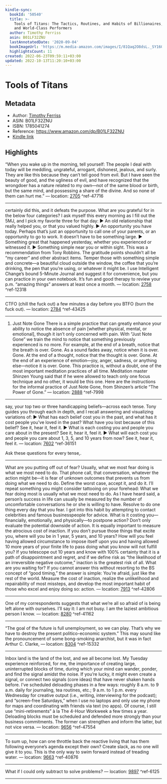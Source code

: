 ```yaml
---
kindle-sync:
  bookId: '50540'
  title: >-
    Tools of Titans: The Tactics, Routines, and Habits of Billionaires, Icons,
    and World-Class Performers
  author: Timothy Ferriss
  asin: B01LF32ZNU
  lastAnnotatedDate: '2020-09-04'
  bookImageUrl: 'https://m.media-amazon.com/images/I/81Qaq2O8dsL._SY160.jpg'
  highlightsCount: 11
created: 2022-06-23T09:59:11+03:00
updated: 2022-10-13T11:20:10+03:00
---
```

# Tools of Titans
## Metadata
* Author: [Timothy Ferriss](https://www.amazon.com/Timothy-Ferriss/e/B001ILKBW2/ref=dp_byline_cont_ebooks_1)
* ASIN: B01LF32ZNU
* ISBN: 1785041274
* Reference: https://www.amazon.com/dp/B01LF32ZNU
* [Kindle link](kindle://book?action=open&asin=B01LF32ZNU)

## Highlights
“When you wake up in the morning, tell yourself: The people I deal with today will be meddling, ungrateful, arrogant, dishonest, jealous, and surly. They are like this because they can’t tell good from evil. But I have seen the beauty of good, and the ugliness of evil, and have recognized that the wrongdoer has a nature related to my own—not of the same blood or birth, but the same mind, and possessing a share of the divine. And so none of them can hurt me.” — location: [2705](kindle://book?action=open&asin=B01LF32ZNU&location=2705) ^ref-47716

---
certainly did this, and it defeats the purpose. What are you grateful for in the below four categories? I ask myself this every morning as I fill out the 5MJ, and I pick my favorite three for that day: ► An old relationship that really helped you, or that you valued highly. ► An opportunity you have today. Perhaps that’s just an opportunity to call one of your parents, or an opportunity to go to work. It doesn’t have to be something large. ► Something great that happened yesterday, whether you experienced or witnessed it. ► Something simple near you or within sight. This was a recommendation from Tony Robbins. The gratitude points shouldn’t all be “my career” and other abstract items. Temper those with something simple and concrete—a beautiful cloud outside the window, the coffee that you’re drinking, the pen that you’re using, or whatever it might be. I use Intelligent Change’s bound 5-Minute Journal and suggest it for convenience, but you can practice in your own notebook. It’s fun and good therapy to review your p.m. “amazing things” answers at least once a month. — location: [2758](kindle://book?action=open&asin=B01LF32ZNU&location=2758) ^ref-12318

---
CTFO (chill the fuck out) a few minutes a day before you BTFO (burn the fuck out). — location: [2784](kindle://book?action=open&asin=B01LF32ZNU&location=2784) ^ref-43425

---
1. Just Note Gone There is a simple practice that can greatly enhance your ability to notice the absence of pain [whether physical, mental, or emotional], though it isn’t only concerned with pain. With “Just Note Gone” we train the mind to notice that something previously experienced is no more. For example, at the end of a breath, notice that the breath is over. Gone. As a sound fades away, notice when it is over. Gone. At the end of a thought, notice that the thought is over. Gone. At the end of an experience of emotion—joy, anger, sadness, or anything else—notice it is over. Gone. This practice is, without a doubt, one of the most important meditation practices of all time. Meditation master Shinzen Young said that if he were allowed to teach only one focus technique and no other, it would be this one. Here are the instructions for the informal practice of Just Note Gone, from Shinzen’s article “The Power of Gone.” — location: [2888](kindle://book?action=open&asin=B01LF32ZNU&location=2888) ^ref-7998

---
say, your top two or three handicapping beliefs—across each tense. Tony guides you through each in depth, and I recall answering and visualizing variations of: ► What has each belief cost you in the past, and what has it cost people you’ve loved in the past? What have you lost because of this belief? See it, hear it, feel it. ► What is each costing you and people you care about in the present? See it, hear it, feel it. ► What will each cost you and people you care about 1, 3, 5, and 10 years from now? See it, hear it, feel it. — location: [7602](kindle://book?action=open&asin=B01LF32ZNU&location=7602) ^ref-36151

Ask these questions for every tense,.

---
What are you putting off out of fear? Usually, what we most fear doing is what we most need to do. That phone call, that conversation, whatever the action might be—it is fear of unknown outcomes that prevents us from doing what we need to do. Define the worst case, accept it, and do it. I’ll repeat something you might consider tattooing on your forehead: What we fear doing most is usually what we most need to do. As I have heard said, a person’s success in life can usually be measured by the number of uncomfortable conversations he or she is willing to have. Resolve to do one thing every day that you fear. I got into this habit by attempting to contact celebrities and famous businesspeople for advice. What is it costing you—financially, emotionally, and physically—to postpone action? Don’t only evaluate the potential downside of action. It is equally important to measure the atrocious cost of inaction. If you don’t pursue those things that excite you, where will you be in 1 year, 5 years, and 10 years? How will you feel having allowed circumstance to impose itself upon you and having allowed 10 more years of your finite life to pass doing what you know will not fulfill you? If you telescope out 10 years and know with 100% certainty that it is a path of disappointment and regret, and if we define risk as “the likelihood of an irreversible negative outcome,” inaction is the greatest risk of all. What are you waiting for? If you cannot answer this without resorting to the BS concept of “good timing,” the answer is simple: You’re afraid, just like the rest of the world. Measure the cost of inaction, realize the unlikelihood and repairability of most missteps, and develop the most important habit of those who excel and enjoy doing so: action. — location: [7913](kindle://book?action=open&asin=B01LF32ZNU&location=7913) ^ref-42806

---
One of my correspondents suggests that what we’re all so afraid of is being left alone with ourselves. I’ll say it: I am not busy. I am the laziest ambitious person I know. — location: [8280](kindle://book?action=open&asin=B01LF32ZNU&location=8280) ^ref-41162

---
“The goal of the future is full unemployment, so we can play. That’s why we have to destroy the present politico-economic system.” This may sound like the pronouncement of some bong-smoking anarchist, but it was in fact Arthur C. Clarke, — location: [8304](kindle://book?action=open&asin=B01LF32ZNU&location=8304) ^ref-15332

---
Inbox land is the land of the lost, and we all become lost. My Tuesday experience reinforced, for me, the importance of creating large, uninterrupted blocks of time, during which your mind can wander, ponder, and find the signal amidst the noise. If you’re lucky, it might even create a signal, or connect two signals (core ideas) that have never shaken hands before. I’ve scheduled deloading phases in a few ways: roughly 8 a.m. to 9 a.m. daily for journaling, tea routines, etc.; 9 a.m. to 1 p.m. every Wednesday for creative output (i.e., writing, interviewing for the podcast); and “screen-free Saturdays,” when I use no laptops and only use my phone for maps and coordinating with friends via text (no apps). Of course, I still use “mini-retirements” à la The 4-Hour Workweek a few times a year. Deloading blocks must be scheduled and defended more strongly than your business commitments. The former can strengthen and inform the latter, but not vice versa. — location: [9656](kindle://book?action=open&asin=B01LF32ZNU&location=9656) ^ref-47554

---
To sum up, how can one throttle back the reactive living that has them following everyone’s agenda except their own? Create slack, as no one will give it to you. This is the only way to swim forward instead of treading water. — location: [9663](kindle://book?action=open&asin=B01LF32ZNU&location=9663) ^ref-40876

---
What if I could only subtract to solve problems? — location: [9897](kindle://book?action=open&asin=B01LF32ZNU&location=9897) ^ref-6125

---
